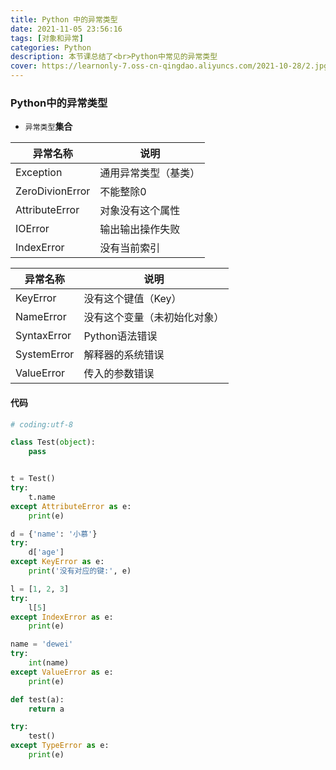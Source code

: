 ```yaml
---
title: Python 中的异常类型
date: 2021-11-05 23:56:16
tags: [对象和异常]
categories: Python
description: 本节课总结了<br>Python中常见的异常类型
cover: https://learnonly-7.oss-cn-qingdao.aliyuncs.com/2021-10-28/2.jpg
---
```


### Python中的异常类型

- `异常类型`**集合**

| 异常名称        | 说明                 |
| --------------- | -------------------- |
| Exception       | 通用异常类型（基类） |
| ZeroDivionError | 不能整除0            |
| AttributeError  | 对象没有这个属性     |
| IOError         | 输出输出操作失败     |
| IndexError      | 没有当前索引         |

| 异常名称    | 说明                         |
| ----------- | ---------------------------- |
| KeyError    | 没有这个键值（Key）          |
| NameError   | 没有这个变量（未初始化对象） |
| SyntaxError | Python语法错误               |
| SystemError | 解释器的系统错误             |
| ValueError  | 传入的参数错误               |

#### 代码

```python
# coding:utf-8

class Test(object):
    pass


t = Test()
try:
    t.name
except AttributeError as e:
    print(e)

d = {'name': '小慕'}
try:
    d['age']
except KeyError as e:
    print('没有对应的键:', e)

l = [1, 2, 3]
try:
    l[5]
except IndexError as e:
    print(e)

name = 'dewei'
try:
    int(name)
except ValueError as e:
    print(e)

def test(a):
    return a

try:
    test()
except TypeError as e:
    print(e)
    
```
